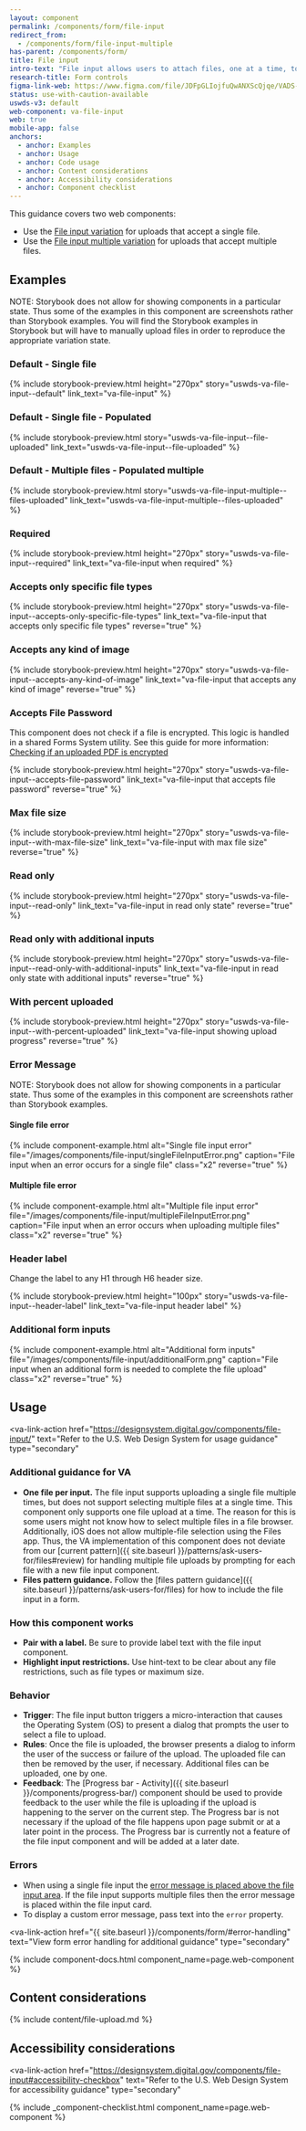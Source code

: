 ```yaml
---
layout: component
permalink: /components/form/file-input
redirect_from:
  - /components/form/file-input-multiple
has-parent: /components/form/
title: File input
intro-text: "File input allows users to attach files, one at a time, to be uploaded."
research-title: Form controls
figma-link-web: https://www.figma.com/file/JDFpGLIojfuQwANXScQjqe/VADS-Component-Examples?type=design&node-id=1360%3A85508&mode=design&t=TiJHClaf3VQ6wU6B-1
status: use-with-caution-available
uswds-v3: default
web-component: va-file-input
web: true
mobile-app: false
anchors:
  - anchor: Examples
  - anchor: Usage
  - anchor: Code usage
  - anchor: Content considerations
  - anchor: Accessibility considerations
  - anchor: Component checklist
---
```


This guidance covers two web components:

* Use the [File input variation](https://design.va.gov/storybook/?path=/story/uswds-va-file-input--default) for uploads that accept a single file.
* Use the [File input multiple variation](https://design.va.gov/storybook/?path=/story/uswds-va-file-input-multiple--default) for uploads that accept multiple files.

## Examples

NOTE: Storybook does not allow for showing components in a particular state. Thus some of the examples in this component are screenshots rather than Storybook examples. You will find the Storybook examples in Storybook but will have to manually upload files in order to reproduce the appropriate variation state.

### Default - Single file

{% include storybook-preview.html height="270px" story="uswds-va-file-input--default" link_text="va-file-input" %}

### Default - Single file - Populated

{% include storybook-preview.html story="uswds-va-file-input--file-uploaded" link_text="uswds-va-file-input--file-uploaded" %}

### Default - Multiple files - Populated multiple

{% include storybook-preview.html story="uswds-va-file-input-multiple--files-uploaded" link_text="uswds-va-file-input-multiple--files-uploaded" %}

### Required

{% include storybook-preview.html height="270px" story="uswds-va-file-input--required" link_text="va-file-input when required" %}

### Accepts only specific file types

{% include storybook-preview.html height="270px" story="uswds-va-file-input--accepts-only-specific-file-types" link_text="va-file-input that accepts only specific file types" reverse="true" %}

### Accepts any kind of image

{% include storybook-preview.html height="270px" story="uswds-va-file-input--accepts-any-kind-of-image" link_text="va-file-input that accepts any kind of image" reverse="true" %}

### Accepts File Password

<va-alert slim="true" status="warning">
  This component does not check if a file is encrypted. This logic is handled in a shared Forms System utility. See this guide for more information: <a href="https://depo-platform-documentation.scrollhelp.site/developer-docs/checking-if-an-uploaded-pdf-is-encrypted">Checking if an uploaded PDF is encrypted</a>
</va-alert>

{% include storybook-preview.html height="270px" story="uswds-va-file-input--accepts-file-password" link_text="va-file-input that accepts file password" reverse="true" %}



### Max file size

{% include storybook-preview.html height="270px" story="uswds-va-file-input--with-max-file-size" link_text="va-file-input with max file size" reverse="true" %}

### Read only

{% include storybook-preview.html height="270px" story="uswds-va-file-input--read-only" link_text="va-file-input in read only state" reverse="true" %}

### Read only with additional inputs

{% include storybook-preview.html height="270px" story="uswds-va-file-input--read-only-with-additional-inputs" link_text="va-file-input in read only state with additional inputs" reverse="true" %}

### With percent uploaded

{% include storybook-preview.html height="270px" story="uswds-va-file-input--with-percent-uploaded" link_text="va-file-input showing upload progress" reverse="true" %}

### Error Message

NOTE: Storybook does not allow for showing components in a particular state. Thus some of the examples in this component are screenshots rather than Storybook examples.

#### Single file error

{% include component-example.html alt="Single file input error" file="/images/components/file-input/singleFileInputError.png" caption="File input when an error occurs for a single file" class="x2" reverse="true" %}

#### Multiple file error

{% include component-example.html alt="Multiple file input error" file="/images/components/file-input/multipleFileInputError.png" caption="File input when an error occurs when uploading multiple files" class="x2" reverse="true" %}

### Header label

Change the label to any H1 through H6 header size.  

{% include storybook-preview.html height="100px" story="uswds-va-file-input--header-label" link_text="va-file-input header label" %}

### Additional form inputs

{% include component-example.html alt="Additional form inputs" file="/images/components/file-input/additionalForm.png" caption="File input when an additional form is needed to complete the file upload" class="x2" reverse="true" %}

## Usage

<va-link-action
  href="https://designsystem.digital.gov/components/file-input/"
  text="Refer to the U.S. Web Design System for usage guidance"
  type="secondary"
></va-link-action>

### Additional guidance for VA

* **One file per input.** The file input supports uploading a single file multiple times, but does not support selecting multiple files at a single time. This component only supports one file upload at a time. The reason for this is some users might not know how to select multiple files in a file browser. Additionally, iOS does not allow multiple-file selection using the Files app. Thus, the VA implementation of this component does not deviate from our [current pattern]({{ site.baseurl }}/patterns/ask-users-for/files#review) for handling multiple file uploads by prompting for each file with a new file input component.
* **Files pattern guidance.** Follow the [files pattern guidance]({{ site.baseurl }}/patterns/ask-users-for/files) for how to include the file input in a form.

### How this component works

* **Pair with a label.** Be sure to provide label text with the file input component.
* **Highlight input restrictions.** Use hint-text to be clear about any file restrictions, such as file types or maximum size.

### Behavior

* **Trigger**: The file input button triggers a micro-interaction that causes the Operating System (OS) to present a dialog that prompts the user to select a file to upload.
* **Rules**: Once the file is uploaded, the browser presents a dialog to inform the user of the success or failure of the upload. The uploaded file can then be removed by the user, if necessary. Additional files can be uploaded, one by one.
* **Feedback**: The [Progress bar - Activity]({{ site.baseurl }}/components/progress-bar/) component should be used to provide feedback to the user while the file is uploading if the upload is happening to the server on the current step. The Progress bar is not necessary if the upload of the file happens upon page submit or at a later point in the process. The Progress bar is currently not a feature of the file input component and will be added at a later date.

### Errors

* When using a single file input the [error message is placed above the file input area](#error-message). If the file input supports multiple files then the error message is placed within the file input card.
* To display a custom error message, pass text into the `error` property.

<va-link-action
  href="{{ site.baseurl }}/components/form/#error-handling"
  text="View form error handling for additional guidance"
  type="secondary"
></va-link-action>

{% include component-docs.html component_name=page.web-component %}

## Content considerations

{% include content/file-upload.md %}

## Accessibility considerations

<va-link-action
  href="https://designsystem.digital.gov/components/file-input#accessibility-checkbox"
  text="Refer to the U.S. Web Design System for accessibility guidance"
  type="secondary"
></va-link-action>

{% include _component-checklist.html component_name=page.web-component %}
